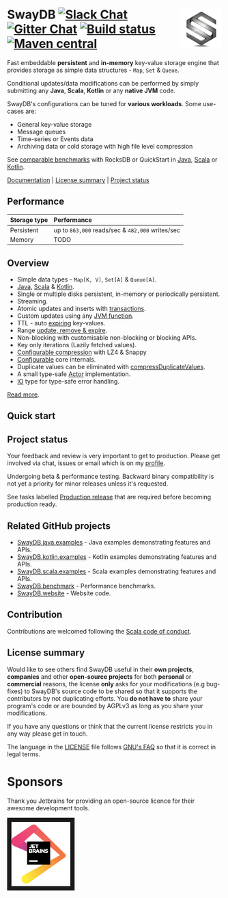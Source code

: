# <img src="docs/logo.png" align = "right"/> SwayDB [![Slack Chat][slack-badge]][slack-link] [![Gitter Chat][gitter-badge]][gitter-link] [![Build status][build-badge]][build-link] [![Maven central][maven-badge]][maven-link]

[gitter-badge]: https://badges.gitter.im/Join%20Chat.svg
[gitter-link]: https://gitter.im/SwayDB-chat/Lobby

[slack-badge]: https://img.shields.io/badge/slack-join%20chat-e01563.svg
[slack-link]: https://join.slack.com/t/swaydb/shared_invite/enQtNzI1NzM1NTA0NzQxLTJiNjRhMDg2NGQ3YzBkNGMxZGRmODlkN2M3MWEwM2U2NWY1ZmU5OWEyYTgyN2ZhYjlhNjdlZTM3YWJjMGZmNzQ

[maven-badge]: https://img.shields.io/maven-central/v/io.swaydb/swaydb_2.12.svg
[maven-link]: https://search.maven.org/search?q=g:io.swaydb%20AND%20a:swaydb_2.12

[build-badge]: https://github.com/simerplaha/SwayDB/workflows/Build/badge.svg
[build-link]: https://github.com/simerplaha/SwayDB/actions

Fast embeddable **persistent** and **in-memory** key-value storage engine that provides storage 
as simple data structures - `Map`, `Set` & `Queue`.

Conditional updates/data modifications can be performed by simply submitting any **Java**, **Scala**, **Kotlin** or any 
**native JVM** code. 

SwayDB's configurations can be tuned for **various workloads**. Some use-cases are:
- General key-value storage
- Message queues
- Time-series or Events data
- Archiving data or cold storage with high file level compression

See [comparable benchmarks](http://swaydb.io/benchmarks/rocksdb/?language=scala/) with RocksDB or QuickStart in 
[Java](http://swaydb.io/quick-start/?language=java&starter=functionsOff), [Scala](http://swaydb.io/quick-start/?language=scala&starter=functionsOff) 
or [Kotlin](https://github.com/simerplaha/SwayDB.kotlin.examples/blob/master/src/main/kotlin/quickstart/QuickStartMapSimple.kt).

[Documentation](http://swaydb.io) | [License summary](#license-summary) | [Project status](#Project-status)

## Performance

| Storage  type  | Performance                               
|:---------------|:------------------------------------------------------
| Persistent     | up to `863,000` reads/sec & `482,000` writes/sec                 
| Memory         | TODO                


## Overview

- Simple data types - `Map[K, V]`, `Set[A]` & `Queue[A]`.
- [Java](http://swaydb.io/quick-start/?language=java&starter=functionsOff), [Scala](http://swaydb.io/quick-start/?language=scala&starter=functionsOff) & [Kotlin](https://github.com/simerplaha/SwayDB.kotlin.examples).
- Single or multiple disks persistent, in-memory or periodically persistent.
- Streaming.
- Atomic updates and inserts with [transactions](http://swaydb.io/api/write/transaction/?language=scala/).
- Custom updates using any [JVM function](http://www.swaydb.io/api/write/registerFunction/).
- TTL - auto [expiring](http://www.swaydb.io/api/write/expire/) key-values.
- Range [update, remove & expire](http://www.swaydb.io/api/write/update-range/).
- Non-blocking with customisable non-blocking or blocking APIs.
- Key only iterations (Lazily fetched values).
- [Configurable compression](http://swaydb.io/configuring-levels/compressionStrategy/?language=scala/) with LZ4 & Snappy
- [Configurable](http://www.swaydb.io/configuring-levels/) core internals.
- Duplicate values can be eliminated with [compressDuplicateValues](http://www.swaydb.io/configuring-levels/compressDuplicateValues/).
- A small type-safe [Actor](http://swaydb.io/actor/?language=scala/) implementation.
- [IO](http://swaydb.io/io/?language=scala/) type for type-safe error handling. 

[Read more](http://swaydb.io/).

## Quick start
 

## Project status 
Your feedback and review is very important to get to production. Please get involved via
chat, issues or email which is on my [profile](https://github.com/simerplaha). 

Undergoing beta & performance testing. Backward binary compatibility is not yet a priority for minor releases 
unless it's requested.

See tasks labelled [Production release](https://github.com/simerplaha/SwayDB/labels/Production%20release) that are 
required before becoming production ready. 

## Related GitHub projects
- [SwayDB.java.examples](https://github.com/simerplaha/SwayDB.java.examples) - Java examples demonstrating features and APIs.
- [SwayDB.kotlin.examples](https://github.com/simerplaha/SwayDB.kotlin.examples) - Kotlin examples demonstrating features and APIs.
- [SwayDB.scala.examples](https://github.com/simerplaha/SwayDB.scala.examples) - Scala examples demonstrating features and APIs.
- [SwayDB.benchmark](https://github.com/simerplaha/SwayDB.benchmark) - Performance benchmarks.
- [SwayDB.website](https://github.com/simerplaha/SwayDB.website) - Website code.

## Contribution
Contributions are welcomed following the [Scala code of conduct](https://www.scala-lang.org/conduct/).

## License summary

Would like to see others find SwayDB useful in their **own projects**, **companies** and other **open-source projects** 
for both **personal** or **commercial** reasons, the license **only** asks for your modifications (e.g bug-fixes) 
to SwayDB's source code to be shared so that it supports the contributors by not duplicating efforts. 
You **do not have to** share your program's code or are bounded by AGPLv3 as long as you share your modifications. 

If you have any questions or think that the current license restricts you in any way please get in touch.

The language in the [LICENSE](/LICENSE.md) file follows [GNU's FAQ](https://www.gnu.org/licenses/gpl-faq.en.html#GPLIncompatibleLibs)
so that it is correct in legal terms.

# Sponsors
Thank you Jetbrains for providing an open-source licence for their awesome development tools. 

<a href="https://www.jetbrains.com/?from=SwayDB" target="_blank"><img src="/docs/jetbrains.png" 
alt="Jetbrains support" height="150" border="10" /></a>
